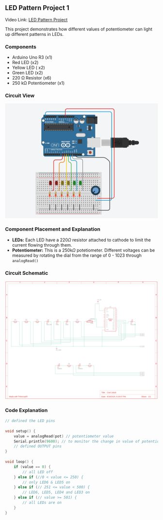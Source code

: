## LED Pattern Project 1
Video Link: [LED Pattern Project](https://www.youtube.com/watch?v=gFbouXJXPo0&list=PLWqnlHhsmcI4eBDLBtaZs16XZq0WL1SlP&index=39)

This project demonstrates how different values of potentiometer can light up different patterns in LEDs. 

### Components
- Arduino Uno R3 (x1)
- Red LED (x2)
- Yellow LED ( x2)
- Green LED (x2)
- 220 Ω Resistor (x6)
- 250 kΩ Potentiometer (x1)

### Circuit View
![led-patter-1](led-pattern-1.png)

### Component Placement and Explanation
- **LEDs:** Each LED have a 220$\Omega$ resistor attached to cathode to limit the current flowing through them.
-  **Potentiometer:** This is a 250k$\Omega$ potetiometer. Different voltages can be measured by rotating the dial from the range of 0 - 1023 through `analogRead()` 

### Circuit Schematic
![schematic](led-pattern-schematic.png)

### Code Explanation
```cpp
// defined the LED pins

void setup() {
	value = analogRead(pot) // potentiometer value
    Serial.println(9600); // to monitor the change in value of potentiometer
    // defined OUTPUT pins
}

void loop() {
	if (value == 0) {
		// all LED off
	} else if (//0 < value <= 250) {
		// only LED6 & LED5 on
	} else if (// 251 <= value < 500) {
		// LED6, LED5, LED4 and LED3 on
	} else if (// value >= 501) {
		// all LEDs are on
	}
}
```
